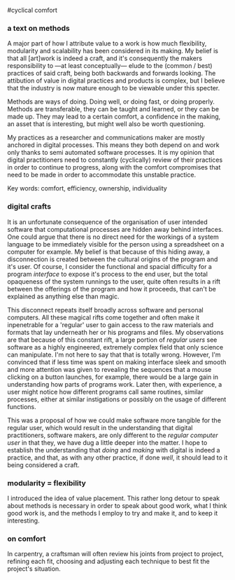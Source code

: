 #cyclical comfort
### a text on methods

A major part of how I attribute value to a work is how much flexibility, modularity and scalability has been considered in its making. My belief is that all [art]work is indeed a craft, and it's consequently the makers responsibility to —at least conceptually— elude to the (common / best) practices of said craft, being both backwards and forwards looking. The attibution of value in digital practices and products is complex, but I believe that the industry is now mature enough to be viewable under this specter.

Methods are ways of doing. Doing well, or doing fast, or doing properly. Methods are transferable, they can be taught and learned, or they can be made up. They may lead to a certain comfort, a confidence in the making, an asset that is interesting, but might well also be worth questioning.

My practices as a researcher and communications maker are mostly anchored in digital processes. This means they both depend on and work only thanks to semi automated software processes. It is my opinion that digital practitioners need to constantly (cyclically) review of their practices in order to continue to progress, along with the comfort compromises that need to be made in order to accommodate this unstable practice.

Key words: comfort, efficiency, ownership, individuality

### digital crafts

It is an unfortunate consequence of the organisation of user intended software that computational processes are hidden away behind interfaces. One could argue that there is no direct need for the workings of a system language to be immediately visible for the person using a spreadsheet on a computer for example. My belief is that because of this hiding away, a disconnection is created between the cultural origins of the program and it's user. Of course, I consider the functional and spacial difficulty for a program *interface* to expose it's process to the end user, but the total opaqueness of the system runnings to the user, quite often results in a rift between the offerings of the program and how it proceeds, that can't be explained as anything else than magic.

This disconnect repeats itself broadly across software and personal computers. All these magical rifts come together and often make it inpenetrable for a 'regular' user to gain access to the raw materials and formats that lay underneath her or his programs and files. My observations are that because of this constant rift, a large portion of *regular users* see software as a highly engineered, extremely complex field that only science can manipulate. I'm not here to say that that is totally wrong. However, I'm convinced that if less time was spent on making interface sleek and smooth and more attention was given to revealing the sequences that a mouse clicking on a button launches, for example, there would be a large gain in understanding how parts of programs work. Later then, with experience, a user might notice how different programs call same routines, similar processes, either at similar instigations or possibly on the usage of different functions.

This was a proposal of how we could make software more tangible for the regular user, which would result in the understanding that digital practitioners, software makers, are only different to the *regular computer user* in that they, we have dug a little deeper into the matter. I hope to establish the understanding that *doing* and *making* with digital is indeed a practice, and that, as with any other practice, if done *well*, it should lead to it being considered a craft.

### modularity = flexibility

I introduced the idea of value placement. This rather long detour to speak about methods is necessary in order to speak about good work, what I think good work is, and the methods I employ to try and make it, and to keep it interesting.





### on comfort


In carpentry, a craftsman will often review his joints from project to project, refining each fit, choosing and adjusting each technique to best fit the project's situation.
